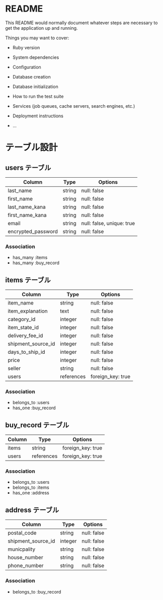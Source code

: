 # README

This README would normally document whatever steps are necessary to get the
application up and running.

Things you may want to cover:

* Ruby version

* System dependencies

* Configuration

* Database creation

* Database initialization

* How to run the test suite

* Services (job queues, cache servers, search engines, etc.)

* Deployment instructions

* ...

# テーブル設計

## users テーブル

| Column             | Type   | Options                   |
| --------           | ------ | -----------               |
| last_name          | string | null: false               |
| first_name         | string | null: false               |
| last_name_kana     | string | null: false               |
| first_name_kana    | string | null: false               |
| email              | string | null: false, unique: true |
| encrypted_password | string | null: false               |

### Association

- has_many :items
- has_many :buy_record

## items テーブル

| Column             | Type       | Options           |
| ------             | ------     | -----------       |
| item_name          | string     | null: false       |
| item_explanation   | text       | null: false       |
| category_id        | integer    | null: false       |
| item_state_id      | integer    | null: false       |
| delivery_fee_id    | integer    | null: false       |
| shipment_source_id | integer    | null: false       |
| days_to_ship_id    | integer    | null: false       |
| price              | integer    | null: false       |
| seller             | string     | null: false       |
| users              | references | foreign_key: true |

### Association

- belongs_to :users
- has_one :buy_record

## buy_record テーブル

| Column | Type       | Options                        |
| ------ | ---------- | ------------------------------ |
| items  | string     | foreign_key: true              |
| users  | references | foreign_key: true              |

### Association

- belongs_to :users
- belongs_to :items
- has_one :address

## address テーブル

| Column             | Type    | Options     |
| -------            | ------  | ----------- |
| postal_code        | string  | null: false |
| shipment_source_id | integer | null: false |
| municpality        | string  | null: false |
| house_number       | string  | null: false |
| phone_number       | string  | null: false |

### Association

- belongs_to :buy_record
